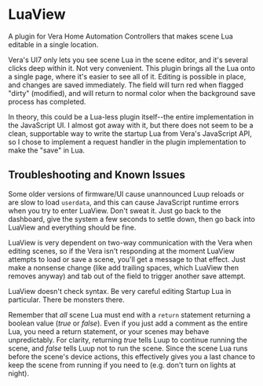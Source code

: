 # LuaView #

A plugin for Vera Home Automation Controllers that makes scene Lua editable in a single location.

Vera's UI7 only lets you see scene Lua in the scene editor, and it's several clicks deep within it. Not very convenient. This plugin brings all the Lua onto a single page, where it's easier to see all of it. Editing is possible in place, and changes are saved immediately. The field will turn red when flagged "dirty" (modified), and will return to normal color when the background save process has completed.

In theory, this could be a Lua-less plugin itself--the entire implementation in the JavaScript UI. I almost got away with it, but there does not seem to be a clean, supportable way to write the startup Lua from Vera's JavaScript API, so I chose to implement a request handler in the plugin implementation to make the "save" in Lua.

## Troubleshooting and Known Issues ##

Some older versions of firmware/UI cause unannounced Luup reloads or are slow to load `userdata`, and this can cause JavaScript runtime errors when you try to enter LuaView. Don't sweat it. Just go back to the dashboard, give the system a few seconds to settle down, then go back into LuaView and everything should be fine. 

LuaView is very dependent on two-way communication with the Vera when editing scenes, so if the Vera isn't responding at the moment LuaView attempts to load or save a scene, you'll get a message to that effect. Just make a nonsense change (like add trailing spaces, which LuaView then removes anyway) and tab out of the field to trigger another save attempt.

LuaView doesn't check syntax. Be very careful editing Startup Lua in particular. There be monsters there.

Remember that *all* scene Lua must end with a `return` statement returning a boolean value (*true* or *false*). Even if you just add a comment as the entire Lua, you need a return statement, or your scenes may behave unpredictably. For clarity, returning *true* tells Luup to continue running the scene, and *false* tells Luup not to run the scene. Since the scene Lua runs before the scene's device actions, this effectively gives you a last chance to keep the scene from running if you need to (e.g. don't turn on lights at night).